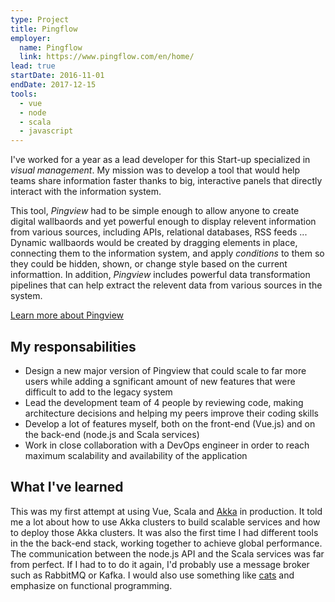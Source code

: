 ```yaml
---
type: Project
title: Pingflow
employer:
  name: Pingflow
  link: https://www.pingflow.com/en/home/
lead: true
startDate: 2016-11-01
endDate: 2017-12-15
tools:
  - vue
  - node
  - scala
  - javascript
---
```


I've worked for a year as a lead developer for this Start-up specialized in _visual management_. My mission was to develop a tool that would help
teams share information faster thanks to big, interactive panels that directly interact with the information system.

This tool, _Pingview_ had to be simple enough to allow anyone to create digital wallbaords and yet powerful enough to display relevent information from various sources, 
including APIs, relational databases, RSS feeds ... Dynamic wallbaords would be created by dragging elements in place, connecting them to the information system, and apply _conditions_
to them so they could be hidden, shown, or change style based on the current informattion. In addition, _Pingview_ includes powerful data transformation pipelines that can help extract
the relevent data from various sources in the system.

[Learn more about Pingview](https://www.pingview.io/en/)

## My responsabilities

- Design a new major version of Pingview that could scale to far more users while adding a sgnificant amount of new features that were
difficult to add to the legacy system
- Lead the development team of 4 people by reviewing code, making architecture decisions and helping my peers improve their coding skills
- Develop a lot of features myself, both on the front-end (Vue.js) and on the back-end (node.js and Scala services)
- Work in close collaboration with a DevOps engineer in order to reach maximum scalability and availability of the application

## What I've learned

This was my first attempt at using Vue, Scala and [Akka](https://akka.io/) in production.
It told me a lot about how to use Akka clusters to build scalable services and how to deploy those Akka clusters. It was also the first time I had different tools in the 
the back-end stack, working together to achieve global performance. The communication between the node.js API and the Scala services was far from perfect.
If I had to to do it again, I'd probably use a message broker such as RabbitMQ or Kafka. I would also use something like [cats](https://typelevel.org/cats/) and emphasize
on functional programming.
